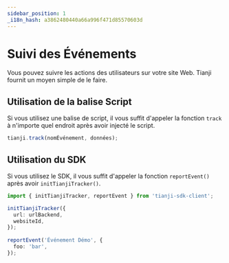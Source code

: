 ```yaml
---
sidebar_position: 1
_i18n_hash: a3862480440a66a996f471d85570603d
---
```

# Suivi des Événements

Vous pouvez suivre les actions des utilisateurs sur votre site Web. Tianji fournit un moyen simple de le faire.

## Utilisation de la balise Script

Si vous utilisez une balise de script, il vous suffit d'appeler la fonction `track` à n'importe quel endroit après avoir injecté le script.

```ts
tianji.track(nomÉvénement, données);
```

## Utilisation du SDK

Si vous utilisez le SDK, il vous suffit d'appeler la fonction `reportEvent()` après avoir `initTianjiTracker()`.

```ts
import { initTianjiTracker, reportEvent } from 'tianji-sdk-client';

initTianjiTracker({
  url: urlBackend,
  websiteId,
});
    
reportEvent('Événement Démo', {
  foo: 'bar',
});
```
